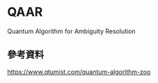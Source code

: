 # QAAR
Quantum Algorithm for Ambiguity Resolution
## 參考資料
https://www.qtumist.com/quantum-algorithm-zoo
